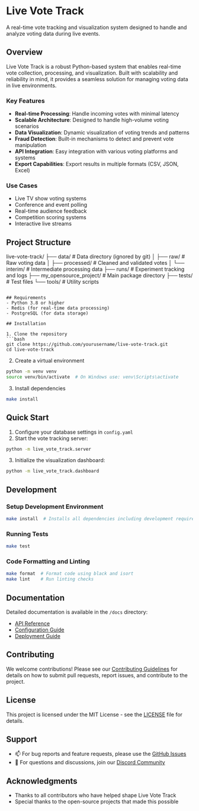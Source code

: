 # Live Vote Track

A real-time vote tracking and visualization system designed to handle and analyze voting data during live events.

## Overview

Live Vote Track is a robust Python-based system that enables real-time vote collection, processing, and visualization. Built with scalability and reliability in mind, it provides a seamless solution for managing voting data in live environments.

### Key Features
- **Real-time Processing**: Handle incoming votes with minimal latency
- **Scalable Architecture**: Designed to handle high-volume voting scenarios
- **Data Visualization**: Dynamic visualization of voting trends and patterns
- **Fraud Detection**: Built-in mechanisms to detect and prevent vote manipulation
- **API Integration**: Easy integration with various voting platforms and systems
- **Export Capabilities**: Export results in multiple formats (CSV, JSON, Excel)

### Use Cases
- Live TV show voting systems
- Conference and event polling
- Real-time audience feedback
- Competition scoring systems
- Interactive live streams

## Project Structure
live-vote-track/
├── data/ # Data directory (ignored by git)
│ ├── raw/ # Raw voting data
│ ├── processed/ # Cleaned and validated votes
│ └── interim/ # Intermediate processing data
├── runs/ # Experiment tracking and logs
├── my_opensource_project/ # Main package directory
├── tests/ # Test files
└── tools/ # Utility scripts
```

## Requirements
- Python 3.8 or higher
- Redis (for real-time data processing)
- PostgreSQL (for data storage)

## Installation

1. Clone the repository
```bash
git clone https://github.com/yourusername/live-vote-track.git
cd live-vote-track
```

2. Create a virtual environment
```bash
python -m venv venv
source venv/bin/activate  # On Windows use: venv\Scripts\activate
```

3. Install dependencies
```bash
make install
```

## Quick Start

1. Configure your database settings in `config.yaml`
2. Start the vote tracking server:
```bash
python -m live_vote_track.server
```

3. Initialize the visualization dashboard:
```bash
python -m live_vote_track.dashboard
```

## Development

### Setup Development Environment
```bash
make install  # Installs all dependencies including development requirements
```

### Running Tests
```bash
make test
```

### Code Formatting and Linting
```bash
make format  # Format code using black and isort
make lint    # Run linting checks
```

## Documentation
Detailed documentation is available in the `/docs` directory:
- [API Reference](docs/api.md)
- [Configuration Guide](docs/configuration.md)
- [Deployment Guide](docs/deployment.md)

## Contributing
We welcome contributions! Please see our [Contributing Guidelines](CONTRIBUTING.md) for details on how to submit pull requests, report issues, and contribute to the project.

## License
This project is licensed under the MIT License - see the [LICENSE](LICENSE) file for details.

## Support
- 📫 For bug reports and feature requests, please use the [GitHub Issues](https://github.com/yourusername/live-vote-track/issues)
- 💬 For questions and discussions, join our [Discord Community](https://discord.gg/yourinvitelink)

## Acknowledgments
- Thanks to all contributors who have helped shape Live Vote Track
- Special thanks to the open-source projects that made this possible